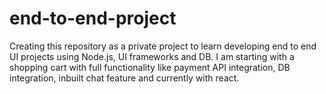 # end-to-end-project

Creating this repository as a private project to learn developing end to end UI projects using Node.js, UI frameworks and DB.
I am starting with a shopping cart with full functionality like payment API integration, DB integration, inbuilt chat feature and currently with react.
